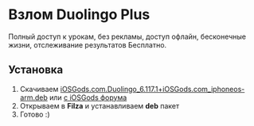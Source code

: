# Взлом Duolingo Plus

Полный доступ к урокам, без рекламы, доступ офлайн, бесконечные жизни, отслеживание результатов Бесплатно.

## Установка
1. Скачиваем [iOSGods.com.Duolingo_6.117.1+iOSGods.com_iphoneos-arm.deb](https://drive.google.com/file/d/1Al3880Llr16PtemvNqF1lfFwk1L7uCyv/view?usp=sharing) или [с iOSGods форума](https://iosgods.com/topic/86556-arm64-duolingo-modded-auto-updating-1/)
2. Открываем в **Filza** и устанавливаем **deb** пакет
3. Готово :)
